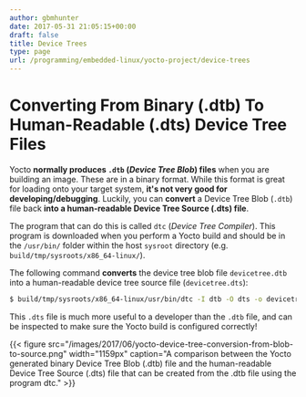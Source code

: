 ```yaml
---
author: gbmhunter
date: 2017-05-31 21:05:15+00:00
draft: false
title: Device Trees
type: page
url: /programming/embedded-linux/yocto-project/device-trees
---
```


# Converting From Binary (.dtb) To Human-Readable (.dts) Device Tree Files

Yocto **normally produces `.dtb` (_Device Tree Blob_) files** when you are building an image. These are in a binary format. While this format is great for loading onto your target system, **it's not very good for developing/debugging**. Luckily, you can **convert** a Device Tree Blob (`.dtb`) file back **into a human-readable Device Tree Source (.dts) file**.

The program that can do this is called `dtc` (_Device Tree Compiler_). This program is downloaded when you perform a Yocto build and should be in the `/usr/bin/` folder within the host `sysroot` directory (e.g. `build/tmp/sysroots/x86_64-linux/`).

The following command **converts** the device tree blob file `devicetree.dtb` into a human-readable device tree source file (`devicetree.dts`):

```sh
$ build/tmp/sysroots/x86_64-linux/usr/bin/dtc -I dtb -O dts -o devicetree.dts devicetree.dtb
```

This `.dts` file is much more useful to a developer than the `.dtb` file, and can be inspected to make sure the Yocto build is configured correctly!

{{< figure src="/images/2017/06/yocto-device-tree-conversion-from-blob-to-source.png" width="1159px" caption="A comparison between the Yocto generated binary Device Tree Blob (.dtb) file and the human-readable Device Tree Source (.dts) file that can be created from the .dtb file using the program dtc."  >}}
